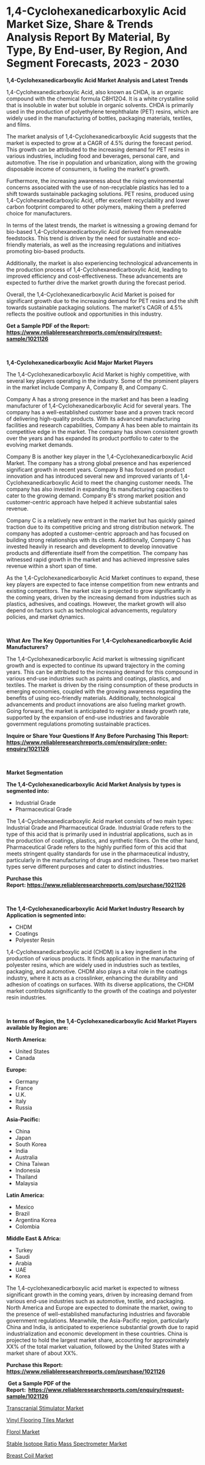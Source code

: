 <p><h1>1,4-Cyclohexanedicarboxylic Acid Market Size, Share & Trends Analysis Report By Material, By Type, By End-user, By Region, And Segment Forecasts, 2023 - 2030</h1></p><p><strong>1,4-Cyclohexanedicarboxylic Acid Market Analysis and Latest Trends</strong></p>
<p><p>1,4-Cyclohexanedicarboxylic Acid, also known as CHDA, is an organic compound with the chemical formula C8H12O4. It is a white crystalline solid that is insoluble in water but soluble in organic solvents. CHDA is primarily used in the production of polyethylene terephthalate (PET) resins, which are widely used in the manufacturing of bottles, packaging materials, textiles, and films.</p><p>The market analysis of 1,4-Cyclohexanedicarboxylic Acid suggests that the market is expected to grow at a CAGR of 4.5% during the forecast period. This growth can be attributed to the increasing demand for PET resins in various industries, including food and beverages, personal care, and automotive. The rise in population and urbanization, along with the growing disposable income of consumers, is fueling the market's growth.</p><p>Furthermore, the increasing awareness about the rising environmental concerns associated with the use of non-recyclable plastics has led to a shift towards sustainable packaging solutions. PET resins, produced using 1,4-Cyclohexanedicarboxylic Acid, offer excellent recyclability and lower carbon footprint compared to other polymers, making them a preferred choice for manufacturers.</p><p>In terms of the latest trends, the market is witnessing a growing demand for bio-based 1,4-Cyclohexanedicarboxylic Acid derived from renewable feedstocks. This trend is driven by the need for sustainable and eco-friendly materials, as well as the increasing regulations and initiatives promoting bio-based products.</p><p>Additionally, the market is also experiencing technological advancements in the production process of 1,4-Cyclohexanedicarboxylic Acid, leading to improved efficiency and cost-effectiveness. These advancements are expected to further drive the market growth during the forecast period.</p><p>Overall, the 1,4-Cyclohexanedicarboxylic Acid Market is poised for significant growth due to the increasing demand for PET resins and the shift towards sustainable packaging solutions. The market's CAGR of 4.5% reflects the positive outlook and opportunities in this industry.</p></p>
<p><strong>Get a Sample PDF of the Report:&nbsp; <a href="https://www.reliableresearchreports.com/enquiry/request-sample/1021126">https://www.reliableresearchreports.com/enquiry/request-sample/1021126</a></strong></p>
<p>&nbsp;</p>
<p><strong>1,4-Cyclohexanedicarboxylic Acid Major Market Players</strong></p>
<p><p>The 1,4-Cyclohexanedicarboxylic Acid Market is highly competitive, with several key players operating in the industry. Some of the prominent players in the market include Company A, Company B, and Company C.</p><p>Company A has a strong presence in the market and has been a leading manufacturer of 1,4-Cyclohexanedicarboxylic Acid for several years. The company has a well-established customer base and a proven track record of delivering high-quality products. With its advanced manufacturing facilities and research capabilities, Company A has been able to maintain its competitive edge in the market. The company has shown consistent growth over the years and has expanded its product portfolio to cater to the evolving market demands. </p><p>Company B is another key player in the 1,4-Cyclohexanedicarboxylic Acid Market. The company has a strong global presence and has experienced significant growth in recent years. Company B has focused on product innovation and has introduced several new and improved variants of 1,4-Cyclohexanedicarboxylic Acid to meet the changing customer needs. The company has also invested in expanding its manufacturing capacities to cater to the growing demand. Company B's strong market position and customer-centric approach have helped it achieve substantial sales revenue.</p><p>Company C is a relatively new entrant in the market but has quickly gained traction due to its competitive pricing and strong distribution network. The company has adopted a customer-centric approach and has focused on building strong relationships with its clients. Additionally, Company C has invested heavily in research and development to develop innovative products and differentiate itself from the competition. The company has witnessed rapid growth in the market and has achieved impressive sales revenue within a short span of time.</p><p>As the 1,4-Cyclohexanedicarboxylic Acid Market continues to expand, these key players are expected to face intense competition from new entrants and existing competitors. The market size is projected to grow significantly in the coming years, driven by the increasing demand from industries such as plastics, adhesives, and coatings. However, the market growth will also depend on factors such as technological advancements, regulatory policies, and market dynamics.</p></p>
<p>&nbsp;</p>
<p><strong>What Are The Key Opportunities For 1,4-Cyclohexanedicarboxylic Acid Manufacturers?</strong></p>
<p><p>The 1,4-Cyclohexanedicarboxylic Acid market is witnessing significant growth and is expected to continue its upward trajectory in the coming years. This can be attributed to the increasing demand for this compound in various end-use industries such as paints and coatings, plastics, and textiles. The market is driven by the rising consumption of these products in emerging economies, coupled with the growing awareness regarding the benefits of using eco-friendly materials. Additionally, technological advancements and product innovations are also fueling market growth. Going forward, the market is anticipated to register a steady growth rate, supported by the expansion of end-use industries and favorable government regulations promoting sustainable practices.</p></p>
<p><strong>Inquire or Share Your Questions If Any Before Purchasing This Report: <a href="https://www.reliableresearchreports.com/enquiry/pre-order-enquiry/1021126">https://www.reliableresearchreports.com/enquiry/pre-order-enquiry/1021126</a></strong></p>
<p>&nbsp;</p>
<p><strong>Market Segmentation</strong></p>
<p><strong>The 1,4-Cyclohexanedicarboxylic Acid Market Analysis by types is segmented into:</strong></p>
<p><ul><li>Industrial Grade</li><li>Pharmaceutical Grade</li></ul></p>
<p><p>The 1,4-Cyclohexanedicarboxylic Acid market consists of two main types: Industrial Grade and Pharmaceutical Grade. Industrial Grade refers to the type of this acid that is primarily used in industrial applications, such as in the production of coatings, plastics, and synthetic fibers. On the other hand, Pharmaceutical Grade refers to the highly purified form of this acid that meets stringent quality standards for use in the pharmaceutical industry, particularly in the manufacturing of drugs and medicines. These two market types serve different purposes and cater to distinct industries.</p></p>
<p><strong>Purchase this Report:&nbsp;<a href="https://www.reliableresearchreports.com/purchase/1021126">https://www.reliableresearchreports.com/purchase/1021126</a></strong></p>
<p>&nbsp;</p>
<p><strong>The 1,4-Cyclohexanedicarboxylic Acid Market Industry Research by Application is segmented into:</strong></p>
<p><ul><li>CHDM</li><li>Coatings</li><li>Polyester Resin</li></ul></p>
<p><p>1,4-Cyclohexanedicarboxylic acid (CHDM) is a key ingredient in the production of various products. It finds application in the manufacturing of polyester resins, which are widely used in industries such as textiles, packaging, and automotive. CHDM also plays a vital role in the coatings industry, where it acts as a crosslinker, enhancing the durability and adhesion of coatings on surfaces. With its diverse applications, the CHDM market contributes significantly to the growth of the coatings and polyester resin industries.</p></p>
<p>&nbsp;</p>
<p><strong>In terms of Region, the 1,4-Cyclohexanedicarboxylic Acid Market Players available by Region are:</strong></p>
<p>
    <p> <strong> North America: </strong>
        <ul>
            <li>United States</li>
            <li>Canada</li>
        </ul>
        </p> 
    <p> <strong> Europe: </strong>
        <ul>
            <li>Germany</li>
            <li>France</li>
            <li>U.K.</li>
            <li>Italy</li>
            <li>Russia</li>
        </ul>
        </p> 
    <p> <strong> Asia-Pacific: </strong>
        <ul>
            <li>China</li>
            <li>Japan</li>
            <li>South Korea</li>
            <li>India</li>
            <li>Australia</li>
            <li>China Taiwan</li>
            <li>Indonesia</li>
            <li>Thailand</li>
            <li>Malaysia</li>
        </ul>
        </p> 
    <p> <strong> Latin America: </strong>
        <ul>
            <li>Mexico</li>
            <li>Brazil</li>
            <li>Argentina Korea</li>
            <li>Colombia</li>
        </ul>
        </p> 
    <p> <strong> Middle East & Africa: </strong>
        <ul>
            <li>Turkey</li>
            <li>Saudi</li>
            <li>Arabia</li>
            <li>UAE</li>
            <li>Korea</li>
        </ul>
    </p>
    </p>
<p><p>The 1,4-cyclohexanedicarboxylic acid market is expected to witness significant growth in the coming years, driven by increasing demand from various end-use industries such as automotive, textile, and packaging. North America and Europe are expected to dominate the market, owing to the presence of well-established manufacturing industries and favorable government regulations. Meanwhile, the Asia-Pacific region, particularly China and India, is anticipated to experience substantial growth due to rapid industrialization and economic development in these countries. China is projected to hold the largest market share, accounting for approximately XX% of the total market valuation, followed by the United States with a market share of about XX%.</p></p>
<p><strong>Purchase this Report: <a href="https://www.reliableresearchreports.com/purchase/1021126">https://www.reliableresearchreports.com/purchase/1021126</a></strong></p>
<p>&nbsp;<strong>Get a Sample PDF of the Report:&nbsp;&nbsp;<a href="https://www.reliableresearchreports.com/enquiry/request-sample/1021126">https://www.reliableresearchreports.com/enquiry/request-sample/1021126</a></strong></p>
<p><strong></strong></p>
<p><p><a href="https://www.reportprime.com/transcranial-stimulator-r10627">Transcranial Stimulator Market</a></p><p><a href="https://www.linkedin.com/pulse/vinyl-flooring-tiles-market-size-share-global-analysis-tosof/">Vinyl Flooring Tiles Market</a></p><p><a href="https://www.linkedin.com/pulse/florol-market-size-growth-forecast-from-2023-2030-engage-insights-rqygf/">Florol Market</a></p><p><a href="https://medium.com/@jaydonhyatt2023/stable-isotope-ratio-mass-spectrometer-market-size-growth-forecast-2023-2030-f6dd3b85e8a3">Stable Isotope Ratio Mass Spectrometer Market</a></p><p><a href="https://www.reportprime.com/breast-coil-r10628">Breast Coil Market</a></p></p>